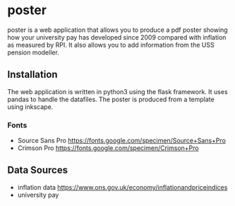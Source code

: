 # poster
poster is a web application that allows you to produce a pdf poster showing how your university pay has developed since 2009 compared with inflation as measured by RPI. It also allows you to add information from the USS pension modeller.

## Installation
The web application is written in python3 using the flask framework. It uses pandas to handle the datafiles. The poster is produced from a template using inkscape. 

### Fonts
* Source Sans Pro https://fonts.google.com/specimen/Source+Sans+Pro
* Crimson Pro https://fonts.google.com/specimen/Crimson+Pro

## Data Sources
* inflation data
  https://www.ons.gov.uk/economy/inflationandpriceindices
* university pay
